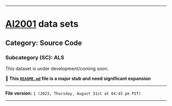 
***

# [AI2001](https://github.com/seanpm2001/AI2001/) data sets

## Category: Source Code

### Subcategory (SC): ALS

This dataset is under development/coming soon.

**🌱️ This [`README.md`](/README.md) file is a major stub and need significant expansion**

***

**File version:** `1 (2023, Thursday, August 31st at 04:45 pm PST)`

***
